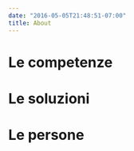 ```yaml
---
date: "2016-05-05T21:48:51-07:00"
title: About
---
```


# Le competenze



# Le soluzioni



# Le persone
